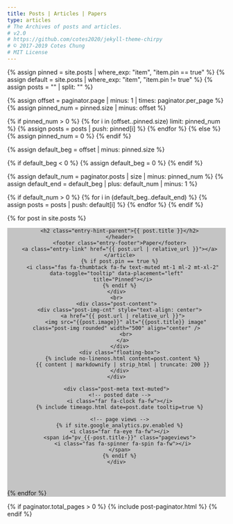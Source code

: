 ```yaml
---
title: Posts | Articles | Papers
type: articles
# The Archives of posts and articles.
# v2.0
# https://github.com/cotes2020/jekyll-theme-chirpy
# © 2017-2019 Cotes Chung
# MIT License
---
```


{% assign pinned = site.posts | where_exp: "item", "item.pin == true"  %}
{% assign default = site.posts | where_exp: "item", "item.pin != true"  %}
{% assign posts = "" | split: "" %}

<!-- Get pinned posts -->

{% assign offset = paginator.page | minus: 1 | times: paginator.per_page %}
{% assign pinned_num = pinned.size | minus: offset %}

{% if pinned_num > 0 %}
  {% for i in (offset..pinned.size) limit: pinned_num %}
    {% assign posts = posts | push: pinned[i] %}
  {% endfor %}
{% else %}
  {% assign pinned_num = 0 %}
{% endif %}


<!-- Get default posts -->

{% assign default_beg = offset | minus: pinned.size %}

{% if default_beg < 0 %}
  {% assign default_beg = 0 %}
{% endif %}

{% assign default_num = paginator.posts | size | minus: pinned_num  %}
{% assign default_end = default_beg | plus: default_num | minus: 1 %}

{% if default_num > 0 %}
  {% for i in (default_beg..default_end) %}
    {% assign posts = posts | push: default[i] %}
  {% endfor %}
{% endif %}



<div id="post-list">

{% for post in site.posts %}

  <div class="post-preview p-3 mb-2 bg-light rounded floating-box" onclick="javascript:location.href='{{ post.url | relative_url }}'" style="background-color: rgba(65, 65, 65, 0.3) !important;">
    <div class="d-flex justify-content-between pr-xl-2">
    <article class="entry-header">
    <header class="entry-header">

      <h2 class="entry-hint-parent">{{ post.title }}</h2>
      </header>
      <footer class="entry-footer">Paper</footer>
      <a class="entry-link" href="{{ post.url | relative_url }}"></a>
      </article>
      {% if post.pin == true %}
        <i class="fas fa-thumbtack fa-fw text-muted mt-1 ml-2 mt-xl-2" data-toggle="tooltip" data-placement="left"
        title="Pinned"></i>
      {% endif %}
    </div>
    <br>
    <div class="post-content">
      <div class="post-img-cnt" style="text-align: center">
        <a href="{{ post.url | relative_url }}">
          <img src="{{post.image}}" alt="{{post.title}} image" class="post-img rounded" width="500" align="center" />
          <br>
        </a>
      </div>
      <div class="floating-box">
        {% include no-linenos.html content=post.content %}
        {{ content | markdownify | strip_html | truncate: 200 }}
      </div>
    </div>

    <div class="post-meta text-muted">
      <!-- posted date -->
      <i class="far fa-clock fa-fw"></i>
      {% include timeago.html date=post.date tooltip=true %}

      <!-- page views -->
      {% if site.google_analytics.pv.enabled %}
      <i class="far fa-eye fa-fw"></i>
      <span id="pv_{{-post.title-}}" class="pageviews">
        <i class="fas fa-spinner fa-spin fa-fw"></i>
      </span>
      {% endif %}
    </div>
  </div> <!-- .post-review -->

{% endfor %}

</div> <!-- #post-list -->

{% if paginator.total_pages > 0 %}
  {% include post-paginator.html %}
{% endif %}

